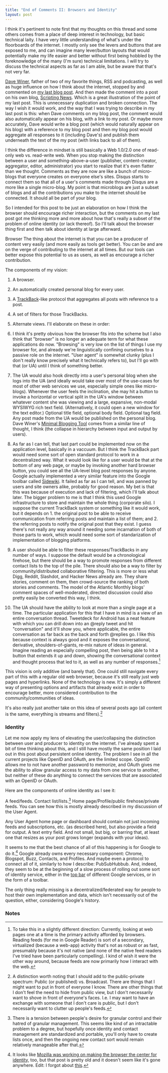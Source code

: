```yaml
---
title: "End of Comments II: Browsers and Identity"
layout: post
---
```


I think it's pertinent to note first that my thoughts on this thread and
some others comes from a place of deep interest in technology, but basic
technical laity. I have very little understanding of what's under the
floorboards of the internet. I mostly only see the levers and buttons
that are exposed to me, and can imagine many lever/button layouts that
would potentially make my life easier and better without first being
hobbled by the foreknowledge of the many (I'm sure) technical
limitations. I will try to discuss the technical aspects as far as I am
able, but be aware that that's not very far.

[Dave Winer](http://en.wikipedia.org/wiki/Dave_Winer), father of two of
my favorite things, RSS and podcasting, as well as huge influence on how
I think about the internet, stopped by and commented on [my last blog
post](http://blog.byjoemoon.com/post/3112676038/the-end-of-comments).
And then made the comment into a post on his own blog, [Scripting
News](http://scripting.com/). Which is a great illustration of the point
of my last post. This is unnecessary duplication and broken connection.
The way I wish it would work, and the way that I was trying to describe
in my last post is this: when Dave comments on my blog post, the comment
would also automatically appear on his blog, with a link to my post. Or
maybe more accurately, Dave would write a blog post (which would
naturally appear on his blog) with a reference to my blog post and then
my blog post would aggregate all responses to it (including Dave's) and
publish them underneath the text of the my post (with links back to all
of them).

I think the difference in mindset is still basically a Web 1.0/2.0 one
of read-only web vs. read-write web. When you stop making the
distinction between a user and something-above-a-user (publisher,
content-creator, aggregator, editor, administrator) you start to realize
that it's even flatter than we thought. Comments as they are now are
like a bunch of micro-blogs that everyone creates on everyone else's
sites. Disqus starts to connect them so that all of a user's comments
made through Disqus are a more like a single micro-blog. My point is
that microblogs are just a subset of blogs and all the contributions you
make to the internet should be connected. It should all be part of your
blog.

So I intended for this post to be just an elaboration on how I think the
browser should encourage richer interaction, but the comments on my last
post got me thinking more and more about how that's really a subset of
the problem of online identity (or lack thereof). So I'll talk about the
browser thing first and then talk about identity at large afterward.

Browser The thing about the internet is that you can be a producer of
content very easily (and more easily as tools get better). You can be
and are on the verge of contributing to the internet at all times. But
our tools can better expose this potential to us as users, as well as
encourage a richer contribution.

The components of my vision:

1.  A browser.
2.  An automatically created personal blog for every user.
3.  A [TrackBack](http://en.wikipedia.org/wiki/Trackback)-like protocol
    that aggregates all posts with reference to a post.
4.  A set of filters for those TrackBacks.
5.  Alternate views. I'll elaborate on these in order:

6.  I think it's pretty obvious how the browser fits into the scheme but
    I also think that "browser" is no longer an adequate term for what
    these applications do now. "Browsing" is very low on the list of
    things I use my browser for, and already we're linguistically
    confining ourselves to a passive role on the internet. "User agent"
    is somewhat clunky (plus I don't really know precisely what it
    technically refers to), but I'll go with that (or UA) until I think
    of something better.

7.  The UA would also hook directly into a user's personal blog when she
    logs into the UA (and ideally would take over most of the use-cases
    for most of other web services we use, especially simple ones like
    micro-blogs). Whenever the user feels the inclination, she may hit a
    button to invoke a horizontal or vertical split in the UA's window
    between whatever content she was viewing and a large, expansive,
    non-modal WYSIWYG rich text field. (Alternatively, it could open a
    new window for the text editor.) Optional title field, optional body
    field. Optional tag field. Any post made from the UA would be
    published on the personal blog. Dave Winer's [Minimal Blogging
    Tool](http://scripting.com/stories/2011/01/05/upcomingTheMinimalBlogging.html)
    comes from a similar line of thought, I think (the collapse in
    hierarchy between input and output by users).

8.  As far as I can tell, that last part could be implemented now on the
    application level, basically in a vaccuum. But I think the TrackBack
    part would need some sort of open standard protocol to work in a
    decentralized way. What it would look like for a user would be that
    at the bottom of any web page, or maybe by invoking another hard
    browser button, you could see all the UA-level blog post responses
    by anyone. Google actually implemented a very similar feature into
    the Google toolbar called
    [Sidewiki](http://www.google.com/sidewiki/intl/en/index.html). It
    failed as far as I can tell, and was panned by users and site owners
    alike, probably for good reason. My bet is that this was because of
    execution and lack of filtering, which I'll talk about later. The
    bigger problem to me is that I think this used Google infrastructure
    to store and maintain the whole thing (corporate silo). I suppose
    the current TrackBack system or something like it would work, but it
    depends on 1. the original post to be able to receive communication
    from referring posts and maintain a list of them; and 2. the
    referring posts to notify the original post that they exist. I guess
    there's not really any way around it needing some incarnation of
    both of those parts to work, which would need some sort of
    standarization of implementation of blogging platforms.

9.  A user should be able to filter these responses/TrackBacks in any
    number of ways. I suppose the default would be a chronological
    firehose, but there should be a way to promote responses from
    different contact lists to the top of the pile. There should also be
    a way to filter by community/distributed collaborative filtering.
    This is more or less what Digg, Reddit, Slashdot, and Hacker News
    already are. They share stories, comment on them, then crowd-source
    the ranking of both stories and comments. The model of the Atlantic
    Monthly blogs' comment spaces of well-moderated, directed discussion
    could also pretty easily be converted this way, I think.

10. The UA should have the ability to look at more than a single page at
    a time. The particular application for this that I have in mind is a
    view of an entire conversation thread. Tweetdeck for Android has a
    neat feature with which you can drill down into an @reply tweet and
    hit "conversation" and it'll show you, where applicable, the entire
    conversation as far back as the back and forth @replies go. I like
    this because context is always good and it exposes the
    conversational, derivative, shoulders-of-giants, re-mix nature of
    ideas in general. Imagine reading an especially compelling post,
    then being able to hit a button that extends it up and down, showing
    the conversational context and thought process that led to it, as
    well as any number of responses.[^1]

This vision is only additive (and barely that). One could still navigate
every part of this with a regular old web browser, because it's still
really just web pages and hyperlinks. None of the technology is new.
It's simply a different way of presenting options and artifacts that
already exist in order to encourage better, more considered contribution
to the community/communities of ideas.

It's also really just another take on this idea of several posts ago
(all content is the same, everything is streams and filters).[^2]

### Identity

Let me now apply my lens of elevating the user/collapsing the
distinction between user and producer to identity on the internet. I've
already spent a bit of time thinking about this, and I still have mostly
the same position I laid out in this post about persistent online
identity. The problem I see in all the current projects like OpenID and
OAuth, are the limited scope. OpenID allows me to not have another
password to memorize, and OAuth gives me the ability to allow granular
access to my data from one service to another, but neither of these do
anything to connect the services that are associated with an OpenID or
OAuth.

Here are the components of online identity as I see it:

A feed/feeds. Contact list/lists.[^3] Home page/Profile/public
firehose/private feeds. You can see how this is mostly already described
in my discussion of the User Agent.

Any User Agent home page or dashboard should contain not just incoming
feeds and subscriptions, etc. (as described here), but also provide a
field for output. A text entry field. And not small, but big, or barring
that, at least one that resizes as your post grows longer (expands with
your ideas).

It seems to me that the best chance of all of this happening is for
Google to do it.[^4] Google already owns every necessary
component: Chrome, Blogspot, Buzz, Contacts, and Profiles. And maybe
even a protocol to connect all of it, similarly to how I describe:
PubSubHubbub. And, indeed, they seem to be at the beginning of a slow
process of rolling out some sort of identity service, either in the [top
bar](http://blog.byjoemoon.com/post/3357516295/%22http://techcrunch.com/2011/02/16/google-new-toolbar/)
of different Google services, or in the form of a toolbar.

The only thing really missing is a decentralized/federated way for
people to host their own implementation and data, which isn't
necessarily out of the question, either, considering Google's history.

### Notes

[^1]: To take this in a slightly different direction: Currently, looking
    at web pages one at a time is the primary activity afforded by
    browsers. Reading feeds (for me in Google Reader) is sort of a
    secondary, virtualized (because a web-app) activity that's not as
    robust or as fast, presumably because it's not native (and none of
    the native feed readers I've tried have been particularly
    compelling). I kind of wish it were the other way around, because
    feeds are now primarily how I interact with the web.
    
[^2]: A distinction worth noting that I should add to the public-private
    spectrum: Public (or published) vs. Broadcast. There are things that
    I might want to put in front of everyone I know. There are other
    things that I don't feel the need to hide from public view, but I
    don't necessarily want to shove in front of everyone's faces. I.e. I
    may want to have an exchange with someone that I don't care is
    public, but I don't necessarily want to clutter up people's feeds.
    
[^3]: There is a tension between people's desire for granular control and
    their hatred of granular management. This seems like kind of an
    intractable problem to a degree, but hopefully once identity and
    contact management are standardized and portable, you'll only have
    to create lists once, and then the ongoing new contact sort would
    remain relatively manageable after that.
    
[^4]: It looks like [Mozilla was working on making the browser the center
    for
    identity](http://www.azarask.in/blog/post/identity-in-the-browser-firefox/),
    too, but that post is pretty old and it doesn't seem like it's gone
    anywhere. Edit: I forgot about
    [this](http://hacks.mozilla.org/2010/04/account-manager-coming-to-firefox/).
